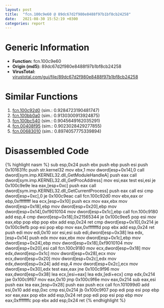 ```yaml
---
layout: post
title:  "fcn.100c9e60 @ 89dc67d2f980e8488f97b1bf8cb24258"
date:   2021-08-30 15:52:19 +0300
categories: report
---
```


# Generic Information
- **Function:** fcn.100c9e60
- **Origin (md5):** 89dc67d2f980e8488f97b1bf8cb24258
- **VirusTotal:** [virustotal.com/gui/file/89dc67d2f980e8488f97b1bf8cb24258][virustotal_ref]



# Similar Functions

1. [fcn.100c92d0][similar_1_ref] (sim.: 0.9284723190481747)
2. [fcn.100bb0a0][similar_2_ref] (sim.: 0.9130300913924875)
3. [fcn.100bc540][similar_3_ref] (sim.: 0.9045649162035291)
4. [fcn.00408f95][similar_4_ref] (sim.: 0.9023028429277855)
5. [fcn.00683010][similar_5_ref] (sim.: 0.8974057775339894)


# Disassembled Code

{% highlight nasm %}
sub esp,0x24
push ebx
push ebp
push esi
push 0x101631fc
push str.kernel32
mov ebx,1
mov dword[esp+0x14],0
call dword[sym.imp.KERNEL32.dll_GetModuleHandleA]
push eax
call dword[sym.imp.KERNEL32.dll_GetProcAddress]
mov esi,eax
test esi,esi
je 0x100c9e9e
lea eax,[esp+0xc]
push eax
call dword[sym.imp.KERNEL32.dll_GetCurrentProcess]
push eax
call esi
cmp dword[esp+0xc],0
je 0x100c9eac
call fcn.100c92d0
mov ebx,eax
or ebp,0xffffffff
lea ecx,[esp+0x10]
push ecx
mov eax,ebx
mov dword[esp+0x18],ebp
mov dword[esp+0x20],ebp
mov dword[esp+0x14],0xf9010104
mov dword[esp+0x1c],ebp
call fcn.100c9180
add esp,4
cmp dword[esp+0x18],0x21565344
je 0x100c9ee5
pop esi
mov eax,ebp
pop ebp
pop ebx
add esp,0x24
ret 
cmp dword[esp+0x10],0x214
je 0x100c9efb
pop esi
pop ebp
mov eax,0xfffffffd
pop ebx
add esp,0x24
ret 
push edi
mov edi,0x10
xor esi,esi
sub edi,dword[esp+0x38]
lea edx,[esp+0x14]
push edx
mov eax,ebx
mov dword[esp+0x1c],ebp
mov dword[esp+0x24],ebp
mov dword[esp+0x18],0xf9010104
mov dword[esp+0x20],esi
call fcn.100c9180
mov ecx,dword[esp+0x18]
mov edx,dword[esp+0x1c]
mov dword[esp+0x28],ecx
mov ecx,dword[esp+0x20]
mov dword[esp+0x2c],edx
mov edx,dword[esp+0x24]
add esp,4
mov dword[esp+0x2c],ecx
mov dword[esp+0x30],edx
test eax,eax
jne 0x100c9f96
mov eax,dword[esp+0x38]
lea ecx,[esi+eax]
lea edx,[edi+ecx]
cmp edx,0x214
jae 0x100c9f67
mov eax,0x10
jmp 0x100c9f6e
mov eax,0x214
sub eax,esi
push eax
lea eax,[esp+0x28]
push eax
push ecx
call fcn.101099d0
add esi,0x10
add esp,0xc
cmp esi,0x214
jb 0x100c9f07
pop edi
pop esi
pop ebp
xor eax,eax
pop ebx
add esp,0x24
ret 
pop edi
pop esi
pop ebp
mov eax,0xfffffffc
pop ebx
add esp,0x24
ret 
{% endhighlight %}


[similar_1_ref]: /report/fcn.100c92d0@89dc67d2f980e8488f97b1bf8cb24258
[similar_2_ref]: /report/fcn.100bb0a0@89dc67d2f980e8488f97b1bf8cb24258
[similar_3_ref]: /report/fcn.100bc540@89dc67d2f980e8488f97b1bf8cb24258
[similar_4_ref]: /report/fcn.00408f95@fbf34fa6d7da2b8e1de5133a8ca34847
[similar_5_ref]: /report/fcn.00683010@c92f0480e2fbc88393d2c65c08a235e0
[virustotal_ref]: https://www.virustotal.com/gui/file/89dc67d2f980e8488f97b1bf8cb24258
